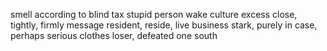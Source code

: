 smell
according to
blind
tax
stupid person
wake
culture
excess
close, tightly, firmly
message
resident, reside, live
business
stark, purely
in case, perhaps
serious
clothes
loser, defeated one
south
